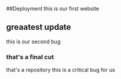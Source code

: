 ##Deployment
this is our first website
## greaatest update
this is our second bug
### that's a final cut
that's a repository
this is a critical bug for us
